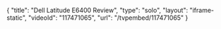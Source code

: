 {
    "title": "Dell Latitude E6400 Review",
    "type": "solo",
    "layout": "iframe-static",
    "videoId": "117471065",
    "url": "\/tvpembed\/117471065"
}